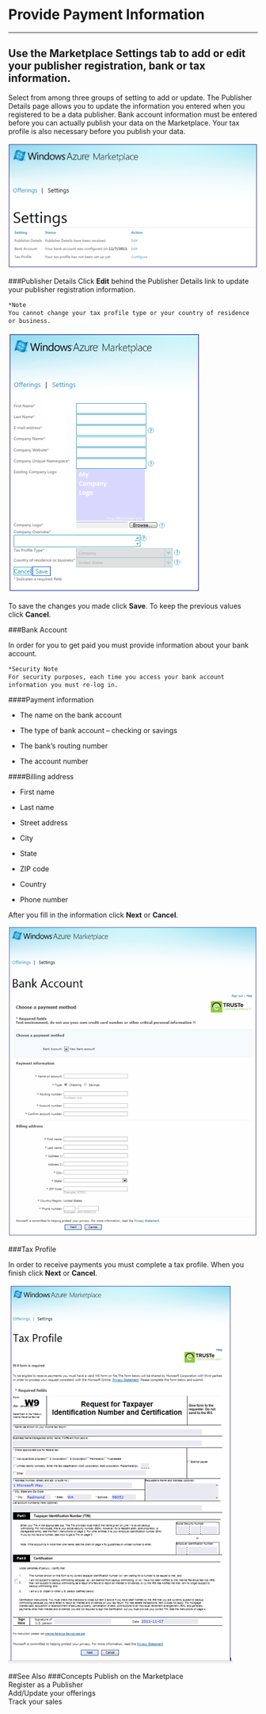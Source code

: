  
<properties 
   pageTitle="Provide Payment Information" 
   description="How to Provide Payment Information for Your Offerings" 
   services="cloud-services" 
   documentationCenter="" 
   authors="kevinscharpenberg" 
   manager="manager-alias" 
   editor=""/>

<tags
   ms.service="marketplace"
   ms.devlang="na"
   ms.topic="article"
   ms.tgt_pltfrm="na"
   ms.workload="data-services" 
   ms.date="02/13/2015"
   ms.author="kevsch"/>
#   Provide Payment Information

 -----------
Use the Marketplace Settings tab to add or edit your publisher registration, bank or tax information.
 -----------
Select from among three groups of setting to add or update. The Publisher Details page allows you to update the information you entered when you registered to be a data publisher. Bank account information must be entered before you can actually publish your data on the Marketplace. Your tax profile is also necessary before you publish your data.


![](./media/marketplace-data-market-provide-payment-info/azuresettings.png)

###Publisher Details
Click **Edit** behind the Publisher Details link to update your publisher registration information.

	*Note
	You cannot change your tax profile type or your country of residence or business.

![](./media/marketplace-data-market-provide-payment-info/windowsazure.png)

To save the changes you made click **Save**. To keep the previous values click **Cancel**.

###Bank Account

In order for you to get paid you must provide information about your bank account.

	*Security Note
	For security purposes, each time you access your bank account information you must re-log in.

####Payment information

- The name on the bank account

- The type of bank account – checking or savings

- The bank’s routing number
- The account number

####Billing address
- First name

- Last name
- Street address

- City
- State

- ZIP code

- Country
- Phone number


After you fill in the information click **Next** or **Cancel**.

![](./media/marketplace-data-market-provide-payment-info/bankaccount.png)

###Tax Profile

In order to receive payments you must complete a tax profile. When you finish click **Next** or **Cancel**.


![](./media/marketplace-data-market-provide-payment-info/taxprofile.png)

##See Also
###Concepts
Publish on the Marketplace<br>
Register as a Publisher<br>
Add/Update your offerings<br>
Track your sales
